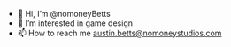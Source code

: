 - 👋 Hi, I’m @nomoneyBetts
- 👀 I’m interested in game design
- 📫 How to reach me austin.betts@nomoneystudios.com
